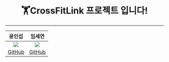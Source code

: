 <div align=center>
  
  # 🏋️CrossFitLink 프로젝트 입니다!

- - -

| 윤인섭 | 임세연 |
| :---: | :---: |
| ![](https://avatars.githubusercontent.com/u/55538952?v=4) | ![](https://avatars.githubusercontent.com/u/124178635?v=4) |
|[GitHub](https://github.com/insub2004)|[GitHub]([https://github.com/chaehyonNa](https://github.com/caboooom))
  
</div>
